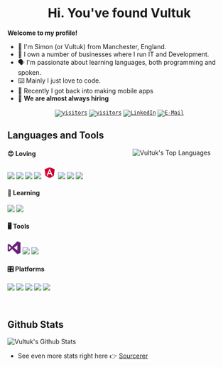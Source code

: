<p>
  <!-- <img width="100%" src="https://media-exp1.licdn.com/dms/image/C5616AQFrbKs5x7RYtw/profile-displaybackgroundimage-shrink_350_1400/0?e=1609372800&v=beta&t=V8nN_PQCvfe6lDVnJYIv7yXMH4XELI6RevKDxNQUwdw"> -->

  <h1 align="center"><b>Hi. You've found Vultuk</b></h1>
</p>

**Welcome to my profile!**<br />

- :wave: I'm Simon (or Vultuk) from Manchester, England.
- :office: I own a number of businesses where I run IT and Development.
- :speaking_head: I'm passionate about learning languages, both programming and spoken.
- :keyboard: Mainly I just love to code.
- :iphone: Recently I got back into making mobile apps
- :mega: **We are almost always hiring**

<p align="center">
<code><a href="https://github.com/vultuk"><img alt="visitors" src="https://img.shields.io/github/followers/vultuk?label=github&style=social" /></a></code>
<code><a href="https://twitter.com/vultuk"><img alt="visitors" src="https://img.shields.io/twitter/follow/vultuk?label=twitter&style=social" /></a></code>
<code><a href="https://www.linkedin.com/in/simon-skinner"><img src="https://img.shields.io/badge/LinkedIn-%230077B5.svg?&style=social&logo=linkedin" alt="LinkedIn" /></a></code>
<code><a href="mailto:simon@vult.uk"><img src="https://img.shields.io/badge/%40-E--Mail-red?style=social" alt="E-Mail" /></a></code>
</p>

## Languages and Tools

<img align="right" src="https://github-readme-stats.vercel.app/api/top-langs/?username=vultuk&count_private=true&show_icons=true&theme=vue" width="44%" alt="Vultuk's Top Languages">

#### :heart_eyes: Loving

<code><img src="https://cdn.jsdelivr.net/npm/programming-languages-logos/src/javascript/javascript.png" height="30"></code>
<code><img src="https://cdn.jsdelivr.net/npm/programming-languages-logos/src/typescript/typescript.png" height="30"></code>
<code><img src="https://cdn.jsdelivr.net/npm/programming-languages-logos/src/html/html.png" height="30"></code>
<code><img src="https://cdn.jsdelivr.net/npm/programming-languages-logos/src/css/css.png" height="30"></code>
<code><img src="https://raw.githubusercontent.com/github/explore/80688e429a7d4ef2fca1e82350fe8e3517d3494d/topics/angular/angular.png" height="30"></code>
<code><img src="https://raw.githubusercontent.com/tomchen/stack-icons/master/logos/postgresql.svg" height="30"></code>
<code><img src="https://cdn.jsdelivr.net/npm/programming-languages-logos/src/php/php.png" height="30"></code>
<code><img src="https://cdn.jsdelivr.net/npm/programming-languages-logos/src/python/python.png" height="30"></code>

#### :thinking: Learning

<code><img src="https://cdn.jsdelivr.net/npm/programming-languages-logos/src/swift/swift.png" height="30"></code>
<code><img src="https://cdn.jsdelivr.net/npm/programming-languages-logos/src/kotlin/kotlin.png" height="30"></code>

#### :desktop_computer: Tools

<code><img src="https://raw.githubusercontent.com/devicons/devicon/master/icons/visualstudio/visualstudio-plain.svg" height="30"></code>
<code><img src="https://raw.githubusercontent.com/tomchen/stack-icons/master/logos/jetbrains.svg" height="30"></code>
<code><img src="https://upload.wikimedia.org/wikipedia/commons/1/1e/Xcode_Icon.png" height="30"></code>

#### :control_knobs: Platforms

<code><img src="https://raw.githubusercontent.com/tomchen/stack-icons/master/logos/firebase.svg" height="30"></code>
<code><img src="https://raw.githubusercontent.com/tomchen/stack-icons/master/logos/google-cloud.svg" height="30"></code>
<code><img src="https://raw.githubusercontent.com/tomchen/stack-icons/master/logos/heroku-icon.svg" height="30"></code>
<code><img src="https://raw.githubusercontent.com/tomchen/stack-icons/master/logos/aws-s3.svg" height="30"></code>
<code><img src="https://raw.githubusercontent.com/tomchen/stack-icons/master/logos/aws-ec2.svg" height="30"></code>

<br style="clear: both;">

## Github Stats

<img src="https://github-readme-stats.vercel.app/api?username=vultuk&count_private=true&show_icons=true&theme=vue" alt="Vultuk's Github Stats">

- See even more stats right here :point_right: <a href="https://sourcerer.io/vultuk">Sourcerer</a>
